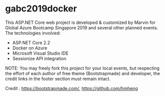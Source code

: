 # gabc2019docker

This ASP.NET Core web project is developed & customized by Marvin for Global Azure Bootcamp Singapore 2019 and several other planned events.
The technologies involved:
- ASP.NET Core 2.2
- Docker on Azure
- Microsoft Visual Studio IDE
- Sessionize API integration

NOTE: You may freely fork this project for your local events, but respecting the effort of each author of free theme (Bootstrapmade) and developer, the credit links in the footer section must remain intact.

Credit : https://bootstrapmade.com/, https://github.com/hmheng
